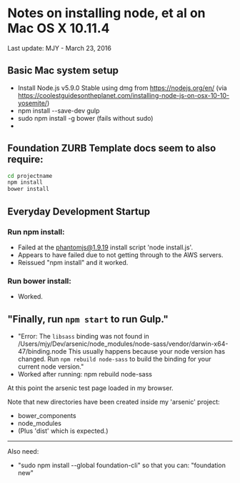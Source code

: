 # Notes on installing node, et al on Mac OS X 10.11.4
Last update: MJY - March 23, 2016


## Basic Mac system setup

* Install Node.js v5.9.0 Stable using dmg from https://nodejs.org/en/ (via https://coolestguidesontheplanet.com/installing-node-js-on-osx-10-10-yosemite/)
* npm install --save-dev gulp
* sudo npm install -g bower (fails without sudo)
* 


## Foundation ZURB Template docs seem to also require:

```bash
cd projectname
npm install
bower install
```

## Everyday Development Startup

### Run npm install:

* Failed at the phantomjs@1.9.19 install script 'node install.js'.
* Appears to have failed due to not getting through to the AWS servers. 
* Reissued "npm install" and it worked.

### Run bower install:

* Worked.


## "Finally, run `npm start` to run Gulp."

* "Error: The `libsass` binding was not found in /Users/mjy/Dev/arsenic/node_modules/node-sass/vendor/darwin-x64-47/binding.node This usually happens because your node version has changed. Run `npm rebuild node-sass` to build the binding for your current node version."
* Worked after running: npm rebuild node-sass

At this point the arsenic test page loaded in my browser.

Note that new directories have been created inside my 'arsenic' project:

* bower_components
* node_modules
* (Plus 'dist' which is expected.)

--- 

Also need:

* "sudo npm install --global foundation-cli" so that you can: "foundation new"







